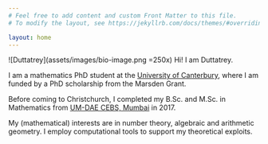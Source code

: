 ```yaml
---
# Feel free to add content and custom Front Matter to this file.
# To modify the layout, see https://jekyllrb.com/docs/themes/#overriding-theme-defaults

layout: home
---
```

![Duttatrey](assets/images/bio-image.png =250x)
Hi! I am Duttatrey.

I am a mathematics PhD student at the [University of Canterbury]("http://www.canterbury.ac.nz"), where I am funded by a PhD scholarship from the Marsden Grant.

Before coming to Christchurch, I completed my B.Sc. and M.Sc. in Mathematics from [UM-DAE CEBS, Mumbai](www.cbs.ac.in) in 2017.

My (mathematical) interests are in number theory, algebraic and arithmetic geometry. I employ computational tools to support my theoretical exploits.
